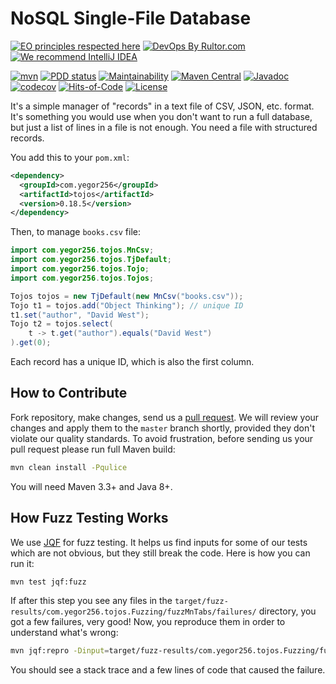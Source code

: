 # NoSQL Single-File Database

[![EO principles respected here](https://www.elegantobjects.org/badge.svg)](https://www.elegantobjects.org)
[![DevOps By Rultor.com](http://www.rultor.com/b/yegor256/tojos)](http://www.rultor.com/p/yegor256/tojos)
[![We recommend IntelliJ IDEA](https://www.elegantobjects.org/intellij-idea.svg)](https://www.jetbrains.com/idea/)

[![mvn](https://github.com/yegor256/tojos/actions/workflows/mvn.yml/badge.svg)](https://github.com/yegor256/tojos/actions/workflows/mvn.yml)
[![PDD status](http://www.0pdd.com/svg?name=yegor256/tojos)](http://www.0pdd.com/p?name=yegor256/tojos)
[![Maintainability](https://api.codeclimate.com/v1/badges/742bde48ea6fabdba1ce/maintainability)](https://codeclimate.com/github/yegor256/tojos/maintainability)
[![Maven Central](https://img.shields.io/maven-central/v/com.yegor256/tojos.svg)](https://maven-badges.herokuapp.com/maven-central/com.yegor256/tojos)
[![Javadoc](http://www.javadoc.io/badge/com.yegor256/tojos.svg)](http://www.javadoc.io/doc/com.yegor256/tojos)
[![codecov](https://codecov.io/gh/yegor256/tojos/branch/master/graph/badge.svg)](https://codecov.io/gh/yegor256/tojos)
[![Hits-of-Code](https://hitsofcode.com/github/yegor256/tojos)](https://hitsofcode.com/view/github/yegor256/tojos)
[![License](https://img.shields.io/badge/license-MIT-green.svg)](https://github.com/yegor256/tojos/blob/master/LICENSE.txt)

It's a simple manager of "records" in a text file of CSV, JSON, etc. format.
It's something you would use when you don't want to run a full database, but
just a list of lines in a file is not enough. You need a file with structured
records.

You add this to your `pom.xml`:

```xml
<dependency>
  <groupId>com.yegor256</groupId>
  <artifactId>tojos</artifactId>
  <version>0.18.5</version>
</dependency>
```

Then, to manage `books.csv` file:

```java
import com.yegor256.tojos.MnCsv;
import com.yegor256.tojos.TjDefault;
import com.yegor256.tojos.Tojo;
import com.yegor256.tojos.Tojos;

Tojos tojos = new TjDefault(new MnCsv("books.csv"));
Tojo t1 = tojos.add("Object Thinking"); // unique ID
t1.set("author", "David West");
Tojo t2 = tojos.select(
    t -> t.get("author").equals("David West")
).get(0);
```

Each record has a unique ID, which is also the first column.

## How to Contribute

Fork repository, make changes, send us a [pull request](https://www.yegor256.com/2014/04/15/github-guidelines.html).
We will review your changes and apply them to the `master` branch shortly,
provided they don't violate our quality standards. To avoid frustration,
before sending us your pull request please run full Maven build:

```bash
mvn clean install -Pqulice
```

You will need Maven 3.3+ and Java 8+.

## How Fuzz Testing Works

We use [JQF](https://github.com/rohanpadhye/JQF) for fuzz testing. It helps
us find inputs for some of our tests which are not obvious, but they
still break the code. Here is how you can run it:

```bash
mvn test jqf:fuzz
```

If after this step you see any files in the
`target/fuzz-results/com.yegor256.tojos.Fuzzing/fuzzMnTabs/failures/`
directory, you got a few failures, very good!
Now, you reproduce them in order to understand what's wrong:

```bash
mvn jqf:repro -Dinput=target/fuzz-results/com.yegor256.tojos.Fuzzing/fuzzMnTabs/failures/id_000000
```

You should see a stack trace and a few lines of code that caused the failure.

